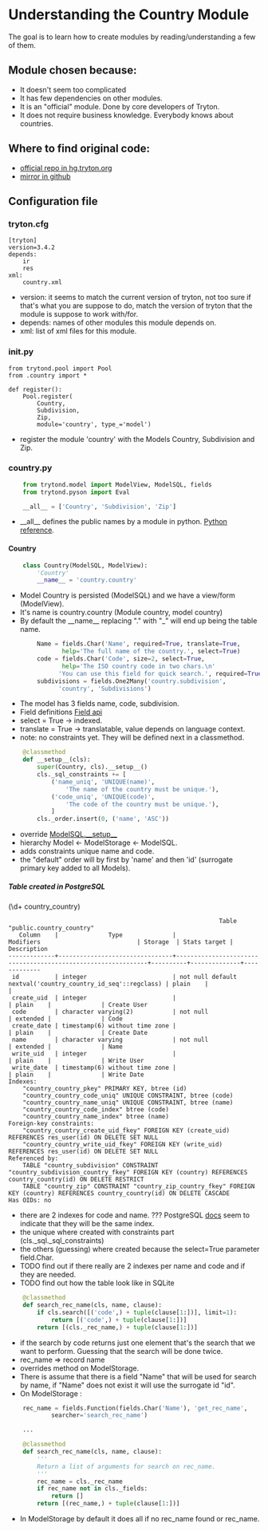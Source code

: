 # Understanding the Country Module
The goal is to learn how to create modules by reading/understanding
a few of them.

## Module chosen because:

- It doesn't seem too complicated
- It has few dependencies on other modules.
- It is an "official" module. Done by core developers of Tryton.
- It does not require business knowledge. Everybody knows about countries.


## Where to find original code:

- [official repo in hg.tryton.org](http://hg.tryton.org/modules/country)
- [mirror in github](https://github.com/tryton/country)

## Configuration file

### tryton.cfg

    [tryton]
    version=3.4.2
    depends:
        ir
        res
    xml:
        country.xml

- version: it seems to match the current version of tryton, not too sure if
that's what you are suppose to do, match the version of tryton that the module is
suppose to work with/for.
- depends: names of other modules this module depends on.
- xml: list of xml files for this module.

### __init.py__

    from trytond.pool import Pool
    from .country import *

    def register():
        Pool.register(
            Country,
            Subdivision,
            Zip,
            module='country', type_='model')

- register the module 'country' with the Models Country, Subdivision and Zip.

### country.py

```python
    from trytond.model import ModelView, ModelSQL, fields
    from trytond.pyson import Eval

    __all__ = ['Country', 'Subdivision', 'Zip']
```

- \_\_all\_\_ defines the public names by a module in python. [Python reference](https://docs.python.org/2/reference/simple_stmts.html#the-import-statement).

#### Country

```python
    class Country(ModelSQL, ModelView):
        'Country'
        __name__ = 'country.country'
```

- Model Country is persisted (ModelSQL) and we have a view/form (ModelView).
- It's name is country.country (Module country, model country)
- By default the \_\_name\_\_ replacing "." with "_" will end up being the table name.

```python
        Name = fields.Char('Name', required=True, translate=True,
               help='The full name of the country.', select=True)
        code = fields.Char('Code', size=2, select=True,
               help='The ISO country code in two chars.\n'
              'You can use this field for quick search.', required=True)
        subdivisions = fields.One2Many('country.subdivision',
              'country', 'Subdivisions')
```

- The model has 3 fields name, code, subdivision.
- Field definitions [Field api](http://doc.tryton.org/3.6/trytond/doc/ref/models/fields.html#ref-models-fields)
- select = True -> indexed.
- translate = True -> translatable, value depends on language context.
- note: no constraints yet. They will be defined next in a classmethod.

```python
    @classmethod
    def __setup__(cls):
        super(Country, cls).__setup__()
        cls._sql_constraints += [
            ('name_uniq', 'UNIQUE(name)',
                'The name of the country must be unique.'),
            ('code_uniq', 'UNIQUE(code)',
                'The code of the country must be unique.'),
            ]
        cls._order.insert(0, ('name', 'ASC'))
```

- override [ModelSQL.\_\_setup\_\_](http://hg.tryton.org/trytond/file/10cfbb9153b6/trytond/model/modelsql.py)
- hierarchy Model <- ModelStorage <- ModelSQL.
- adds constraints unique name and code.
- the "default" order will by first by 'name' and then 'id' (surrogate primary key added to all Models).


##### Table created in PostgreSQL
(\d+ country_country)
```
                                                           Table "public.country_country"
   Column    |              Type              |                          Modifiers                           | Storage  | Stats target | Description
-------------+--------------------------------+--------------------------------------------------------------+----------+--------------+-------------
 id          | integer                        | not null default nextval('country_country_id_seq'::regclass) | plain    |              |
 create_uid  | integer                        |                                                              | plain    |              | Create User
 code        | character varying(2)           | not null                                                     | extended |              | Code
 create_date | timestamp(6) without time zone |                                                              | plain    |              | Create Date
 name        | character varying              | not null                                                     | extended |              | Name
 write_uid   | integer                        |                                                              | plain    |              | Write User
 write_date  | timestamp(6) without time zone |                                                              | plain    |              | Write Date
Indexes:
    "country_country_pkey" PRIMARY KEY, btree (id)
    "country_country_code_uniq" UNIQUE CONSTRAINT, btree (code)
    "country_country_name_uniq" UNIQUE CONSTRAINT, btree (name)
    "country_country_code_index" btree (code)
    "country_country_name_index" btree (name)
Foreign-key constraints:
    "country_country_create_uid_fkey" FOREIGN KEY (create_uid) REFERENCES res_user(id) ON DELETE SET NULL
    "country_country_write_uid_fkey" FOREIGN KEY (write_uid) REFERENCES res_user(id) ON DELETE SET NULL
Referenced by:
    TABLE "country_subdivision" CONSTRAINT "country_subdivision_country_fkey" FOREIGN KEY (country) REFERENCES country_country(id) ON DELETE RESTRICT
    TABLE "country_zip" CONSTRAINT "country_zip_country_fkey" FOREIGN KEY (country) REFERENCES country_country(id) ON DELETE CASCADE
Has OIDs: no
```

- there are 2 indexes for code and name. ???
PostgreSQL [docs](http://www.postgresql.org/docs/current/static/indexes-unique.html) seem to indicate that they will be the same index.
- the unique where created with constraints part (cls.\_sql.\_sql\_constraints)
- the others (guessing) where created because the select=True parameter field.Char.
- TODO find out if there really are 2 indexes per name and code and if they are needed.
- TODO find out how the table look like in SQLite

```python
    @classmethod
    def search_rec_name(cls, name, clause):
        if cls.search([('code',) + tuple(clause[1:])], limit=1):
            return [('code',) + tuple(clause[1:])]
        return [(cls._rec_name,) + tuple(clause[1:])]
```

- if the search by code returns just one element that's the search that we want to
perform. Guessing that the search will be done twice.
- rec_name => record name
- overrides method on ModelStorage.
- There is assume that there is a field "Name" that will be used for search by name,
if "Name" does not exist it will use the surrogate id "id".
- On ModelStorage :
```python
    rec_name = fields.Function(fields.Char('Name'), 'get_rec_name',
            searcher='search_rec_name')

    ...

    @classmethod
    def search_rec_name(cls, name, clause):
        '''
        Return a list of arguments for search on rec_name.
        '''
        rec_name = cls._rec_name
        if rec_name not in cls._fields:
            return []
        return [(rec_name,) + tuple(clause[1:])]
```
- In ModelStorage by default it does all if no rec_name found or rec_name.
